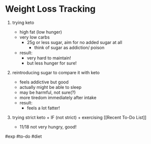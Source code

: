 # Weight Loss Tracking


1. trying keto
	 - high fat (low hunger)
	 - very low carbs
		 - 25g or less sugar, aim for no added sugar at all
			 - think of sugar as addiction/ poison
	 - result:
		 - very hard to maintain!
		 - but less hunger for sure!

2. reintroducing sugar to compare it with keto
	- feels addictive but good
	- actually might be able to sleep
	- may be harmful, not sure(?)
	- more tiredom immediately after intake
	- result:
		- feels a lot fatter!

3. trying strict keto + IF (not strict) + exercising
	[[Recent To-Do List]]
	- 11/18 not very hungry, good!

#exp #to-do #diet